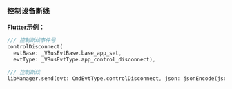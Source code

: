 ### 控制设备断线


**Flutter示例：**

```dart
/// 控制断线事件号
controlDisconnect(
  evtBase: _VBusEvtBase.base_app_set,
  evtType: _VBusEvtType.app_control_disconnect),

/// 控制断线
libManager.send(evt: CmdEvtType.controlDisconnect, json: jsonEncode(json));
```

